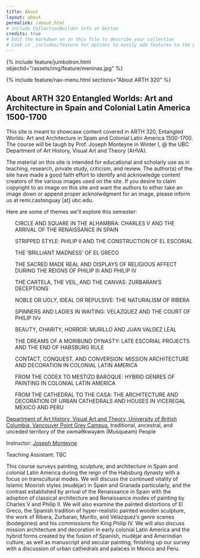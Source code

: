 ```yaml
---
title: About
layout: about
permalink: /about.html
# include CollectionBuilder info at bottom
credits: true
# Edit the markdown on in this file to describe your collection
# Look in _includes/feature for options to easily add features to the page
---
```


{% include feature/jumbotron.html objectid="/assets/img/feature/meninas.jpg" %}

{% include feature/nav-menu.html sections="About ARTH 320" %}

## About ARTH 320 Entangled Worlds: Art and Architecture in Spain and Colonial Latin America 1500-1700

This site is meant to showcase content covered in ARTH 320, Entangled Worlds: Art and Architecture in Spain and Colonial Latin America 1500-1700. The course will be taugh by Prof. Joseph Monteyne in Winter I, @ the UBC Department of Art History, Visual Art and Theory (AHVA).

The material on this site is intended for educational and scholarly use as in teaching, research, private study, criticism, and review. The author(s) of the site have made a good faith effort to identify and acknowledge content creators of the various images used on the site. If you desire to claim copyright to an image on this site and want the authors to either take an image down or append proper acknolwdgment for an image, please inform us at remi.castonguay [at] ubc.edu.

Here are some of themes we'll explore this semester:

<ul>CIRCLE AND SQUARE IN THE ALHAMBRA: CHARLES V AND THE ARRIVAL OF THE RENAISSANCE IN SPAIN</ul>
<ul>STRIPPED STYLE: PHILIP II AND THE CONSTRUCTION OF EL ESCORIAL</ul>
<ul>THE ‘BRILLIANT MADNESS’ OF EL GRECO</ul>
<ul>THE SACRED MADE REAL AND DISPLAYS OF RELIGIOUS AFFECT DURING THE REIGNS OF PHILIP III AND PHILIP IV</ul>
<ul>THE CARTELA, THE VEIL, AND THE CANVAS: ZURBARAN’S DECEPTIONS</ul>
<ul>NOBLE OR UGLY, IDEAL OR REPULSIVE: THE NATURALISM OF RIBERA</ul>
<ul>SPINNERS AND LADIES IN WAITING: VELAZQUEZ AND THE COURT OF PHILIP IVv</ul>
<ul>BEAUTY, CHARITY, HORROR: MURILLO AND JUAN VALDEZ LEAL</ul>
<ul>THE DREAMS OF A MORIBUND DYNASTY: LATE ESCORIAL PROJECTS AND THE END OF HABSBURG RULE</ul>
<ul>CONTACT, CONQUEST, AND CONVERSION: MISSION ARCHITECTURE AND DECORATION IN COLONIAL LATIN AMERICA</ul>
<ul>FROM THE CODEX TO MESTIZO BAROQUE: HYBRID GENRES OF PAINTING IN COLONIAL LATIN AMERICA</ul>
<ul>FROM THE CATHEDRAL TO THE CASA: THE ARCHITECTURE AND DECORATION OF URBAN CATHEDRALS AND HOUSES IN VICEREGAL MEXICO AND PERU</ul>

<a href="https://ahva.ubc.ca/">Department of Art History, Visual Art and Theory, University of British Columbia, Vancouver Point Grey Campus</a>, traditional, ancestral, and unceded territory of the xwməθkwəy̓əm (Musqueam) People

Instructor: <a href="https://ahva.ubc.ca/profile/joseph-monteyne/">Joseph Monteyne</a>

Teaching Assistant: TBC

This course surveys painting, sculpture, and architecture in Spain and colonial Latin America during the reign of the Habsburg dynasty with a focus on transcultural modes. We will discuss the continued vitality of Islamic Moorish styles (mudéjar) in Spain and Granada particularly, and the contrast established by arrival of the Renaissance in Spain with the adoption of classical architecture and Renaissance modes of painting by Charles V and Philip II. We will also examine the painted distortions of El Greco, the Spanish tradition of hyper-realistic painted wooden sculpture, the work of Ribera, Zurbaran, Murillo, and Velazquez’s genre scenes (bodegónes) and his commissions for King Philip IV. We will also discuss mission architecture and decoration in early colonial Latin America and the hybrid forms created by the fusion of Spanish, mudéjar and Amerindian culture, as well as manuscript and secular painting, finishing up our survey with a discussion of urban cathedrals and palaces in Mexico and Peru.


